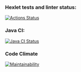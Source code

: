### Hexlet tests and linter status:
[![Actions Status](https://github.com/vladsmelianets/java-project-lvl1/workflows/hexlet-check/badge.svg)](https://github.com/vladsmelianets/java-project-lvl1/actions)

### Java CI:
[![Java CI Status](https://github.com/vladsmelianets/java-project-lvl1/actions/workflows/java-ci.yml/badge.svg)](https://github.com/vladsmelianets/java-project-lvl1/actions/workflows/java-ci.yml)

### Code Climate
[![Maintainability](https://api.codeclimate.com/v1/badges/a99a88d28ad37a79dbf6/maintainability)](https://codeclimate.com/github/vladsmelianets/java-project-lvl1)